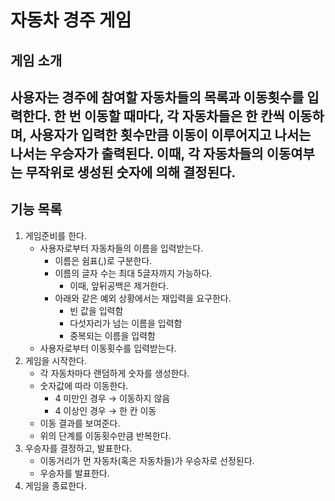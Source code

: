 # 자동차 경주 게임
## 게임 소개
사용자는 경주에 참여할 자동차들의 목록과 이동횟수를 입력한다. 한 번 이동할 때마다,
각 자동차들은 한 칸씩 이동하며, 사용자가 입력한 횟수만큼 이동이 이루어지고 나서는
나서는 우승자가 출력된다. 이때, 각 자동차들의 이동여부는 무작위로 생성된 숫자에 의해 결정된다.
---
## 기능 목록
1. 게임준비를 한다. 
   * 사용자로부터 자동차들의 이름을 입력받는다.
     * 이름은 쉼표(,)로 구분한다.
     * 이름의 글자 수는 최대 5글자까지 가능하다.
       * 이때, 앞뒤공백은 제거한다.
     * 아래와 같은 예외 상황에서는 재입력을 요구한다.
        * 빈 값을 입력함
        * 다섯자리가 넘는 이름을 입력함 
        * 중복되는 이름을 입력함 
   * 사용자로부터 이동횟수를 입력받는다.
2. 게임을 시작한다.
   * 각 자동차마다 랜덤하게 숫자를 생성한다. 
   * 숫자값에 따라 이동한다. 
      * 4 미만인 경우 → 이동하지 않음
      * 4 이상인 경우 → 한 칸 이동
   * 이동 결과를 보여준다.    
   * 위의 단계를 이동횟수만큼 반복한다.
3. 우승자를 결정하고, 발표한다. 
   * 이동거리가 먼 자동차(혹은 자동차들)가 우승자로 선정된다.
   * 우승자를 발표한다. 
4. 게임을 종료한다. 